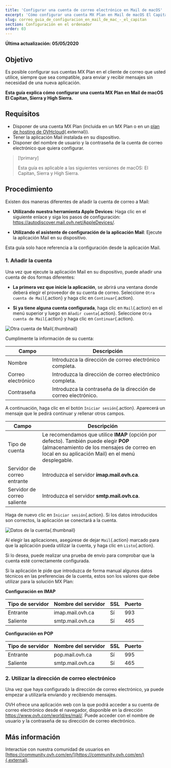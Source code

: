 ```yaml
---
title: 'Configurar una cuenta de correo electrónico en Mail de macOS'
excerpt: 'Cómo configurar una cuenta MX Plan en Mail de macOS El Capitan, Sierra y High Sierra'
slug: correo_guia_de_configuracion_en_mail_de_mac_-_el_capitan
section: Configuración en el ordenador
order: 03
---
```


**Última actualización: 05/05/2020**

## Objetivo

Es posible configurar sus cuentas MX Plan en el cliente de correo que usted utilice, siempre que sea compatible, para enviar y recibir mensajes sin necesidad de una nueva aplicación.

**Esta guía explica cómo configurar una cuenta MX Plan en Mail de macOS El Capitan, Sierra y High Sierra.**

## Requisitos

- Disponer de una cuenta MX Plan (incluida en un MX Plan o en un [plan de hosting de OVHcloud](https://www.ovhcloud.com/es/web-hosting/){.external}).
- Tener la aplicación Mail instalada en su dispositivo.
- Disponer del nombre de usuario y la contraseña de la cuenta de correo electrónico que quiera configurar.

> [!primary]
>
> Esta guía es aplicable a las siguientes versiones de macOS: El Capitan, Sierra y High Sierra.
>

## Procedimiento

Existen dos maneras diferentes de añadir la cuenta de correo a Mail:

- **Utilizando nuestra herramienta Apple Devices**: Haga clic en el siguiente enlace y siga los pasos de configuración: <https://autodiscover.mail.ovh.net/AppleDevices/>.

- **Utilizando el asistente de configuración de la aplicación Mail**: Ejecute la aplicación Mail en su dispositivo.

Esta guía solo hace referencia a la configuración desde la aplicación Mail.

### 1. Añadir la cuenta

Una vez que ejecute la aplicación Mail en su dispositivo, puede añadir una cuenta de dos formas diferentes:

- **La primera vez que inicie la aplicación**, se abrirá una ventana donde deberá elegir el proveedor de su cuenta de correo. Seleccione `Otra cuenta de Mail`{.action} y haga clic en `Continuar`{.action}.

- **Si ya tiene alguna cuenta configurada**, haga clic en `Mail`{.action} en el menú superior y luego en `Añadir cuenta`{.action}. Seleccione `Otra cuenta de Mail`{.action} y haga clic en `Continuar`{.action}.

![Otra cuenta de Mail](images/configuration-mail-macos-step1.png){.thumbnail}

Cumplimente la información de su cuenta:

|Campo|Descripción|
|---|---|
|Nombre|Introduzca la dirección de correo electrónico completa.|
|Correo electrónico|Introduzca la dirección de correo electrónico completa.|
|Contraseña|Introduzca la contraseña de la dirección de correo electrónico.|

A continuación, haga clic en el botón `Iniciar sesión`{.action}. Aparecerá un mensaje que le pedirá continuar y rellenar otros campos.

|Campo|Descripción|
|---|---|
|Tipo de cuenta|Le recomendamos que utilice **IMAP** (opción por defecto). También puede elegir **POP** (almacenamiento de los mensajes de correo en local en su aplicación Mail) en el menú desplegable.|
|Servidor de correo entrante|Introduzca el servidor **imap.mail.ovh.ca**.|
|Servidor de correo saliente|Introduzca el servidor **smtp.mail.ovh.ca**.|

Haga de nuevo clic en `Iniciar sesión`{.action}. Si los datos introducidos son correctos, la aplicación se conectará a la cuenta.

![Datos de la cuenta](images/configuration-mail-macos-step2.png){.thumbnail}

Al elegir las aplicaciones, asegúrese de dejar `Mail`{.action} marcado para que la aplicación pueda utilizar la cuenta, y haga clic en `Listo`{.action}.

Si lo desea, puede realizar una prueba de envío para comprobar que la cuenta esté correctamente configurada.

Si la aplicación le pide que introduzca de forma manual algunos datos técnicos en las preferencias de la cuenta, estos son los valores que debe utilizar para la solución MX Plan:

**Configuración en IMAP**

|Tipo de servidor|Nombre del servidor|SSL|Puerto|
|---|---|---|---|
|Entrante|imap.mail.ovh.ca|Sí|993|
|Saliente|smtp.mail.ovh.ca|Sí|465| 

**Configuración en POP**

|Tipo de servidor|Nombre del servidor|SSL|Puerto|
|---|---|---|---|
|Entrante|pop.mail.ovh.ca|Sí|995|
|Saliente|smtp.mail.ovh.ca|Sí|465|

### 2. Utilizar la dirección de correo electrónico

Una vez que haya configurado la dirección de correo electrónico, ya puede empezar a utilizarla enviando y recibiendo mensajes.

OVH ofrece una aplicación web con la que podrá acceder a su cuenta de correo electrónico desde el navegador, disponible en la dirección <https://www.ovh.com/world/es/mail/>. Puede acceder con el nombre de usuario y la contraseña de su dirección de correo electrónico.

## Más información

Interactúe con nuestra comunidad de usuarios en [https://community.ovh.com/en/](https://community.ovh.com/en/){.external}.
